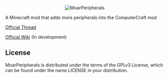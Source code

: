 <p align="center">
  <img src="http://i.imgur.com/IY49GPE.png" alt="MoarPeripherals"/>
</p>

A Minecraft mod that adds more peripherals into the ComputerCraft mod

<a href="http://www.computercraft.info/forums2/index.php?/topic/19357-" target="_blank">Official Thread</a>

<a href="http://wiki.theoriginalbit.com/moarperipherals/" target="_blank">Official Wiki</a> (In development)

License
-------

MoarPeripherals is distributed under the terms of the GPLv3 License, which can be found under the name LICENSE in your distribution.